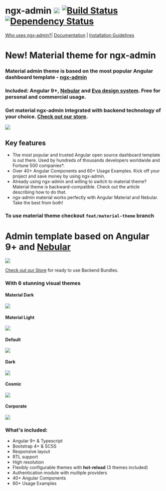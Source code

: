 # ngx-admin [<img src="https://i.imgur.com/oMcxwZ0.png" alt="Eva Design System" height="20px" />](https://hubs.ly/H0n4ZDy0) [![Build Status](https://travis-ci.org/akveo/ngx-admin.svg?branch=master)](https://travis-ci.org/akveo/ngx-admin) [![Dependency Status](https://david-dm.org/akveo/ngx-admin/status.svg)](https://david-dm.org/akveo/ng2-admin)

[Who uses ngx-admin?](https://github.com/akveo/ngx-admin/issues/1645)| [Documentation](https://hubs.ly/H0n4Sfq0) | [Installation Guidelines](https://hubs.ly/H0n4Svc0)

# New! Material theme for ngx-admin

### Material admin theme is based on the most popular Angular dashboard template - [ngx-admin](https://hubs.ly/H0nJG1G0)
### Included: Angular 9+, [Nebular](https://hubs.ly/H0nJG5g0) and [Eva design system](https://hubs.ly/H0nJGdC0). Free for personal and commercial usage.
### Get material ngx-admin integrated with backend technology of your choice. [Check out our store](https://hubs.ly/H0n4Zvy0).

<a target="_blank" href="https://hubs.ly/H0nxM3b0"><img src="https://i.imgur.com/67YAlhf.png"/></a>

## Key features

- The most popular and trusted Angular open source dashboard template is out there. Used by hundreds of thousands developers worldwide and Fortune 500 companies*.
- Over 40+ Angular Components and 60+ Usage Examples. Kick off your project and save money by using ngx-admin.
- Already using ngx-admin and willing to switch to material theme? Material theme is backward-compatible. Check out the article describing how to do that.
- ngx-admin material works perfectly with Angular Material and Nebular. Take the best from both!

### To use material theme checkout `feat/material-theme` branch

# Admin template based on Angular 9+ and <a href="https://github.com/akveo/nebular">Nebular</a>
<a target="_blank" href="https://hubs.ly/H0n4Sw20"><img src="https://i.imgur.com/mFdqvgG.png"/></a>


[Check out our Store](https://hubs.ly/H0n4Zvy0) for ready to use Backend Bundles.

### With 6 stunning visual themes


#### Material Dark
<a target="_blank" href="https://hubs.ly/H0nxM3b0"><img src="https://i.imgur.com/67YAlhf.png"/></a>

#### Material Light
<a target="_blank" href="https://hubs.ly/H0nxNmv0"><img src="https://i.imgur.com/aQzw0hD.png"/></a>

#### Default
<a target="_blank" href="https://hubs.ly/H0n4Tgv0"><img src="https://i.imgur.com/Kn3xDKQ.png"/></a>

#### Dark
<a target="_blank" href="https://hubs.ly/H0n4Th20"><img src="https://i.imgur.com/FAn5iXY.png"/></a>

#### Cosmic
<a target="_blank" href="https://hubs.ly/H0n4Tj80"><img src="https://i.imgur.com/iJu2YDF.png"/></a>

#### Corporate
<a target="_blank" href="https://hubs.ly/H0n4TDQ0"><img src="https://i.imgur.com/GpUt6NW.png"/></a>

### What's included:

- Angular 9+ & Typescript
- Bootstrap 4+ & SCSS
- Responsive layout
- RTL support
- High resolution
- Flexibly configurable themes with **hot-reload** (3 themes included)
- Authentication module with multiple providers
- 40+ Angular Components
- 60+ Usage Examples




